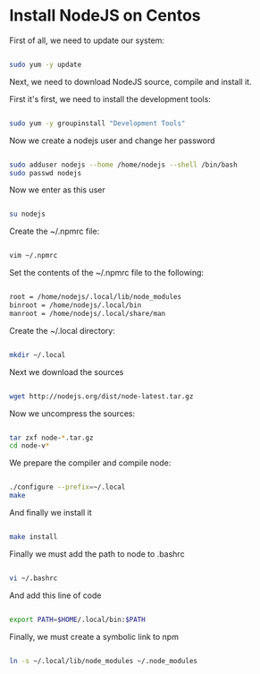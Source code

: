 # Install NodeJS on Centos #

First of all, we need to update our system:

```bash

sudo yum -y update

```

Next, we need to download NodeJS source, compile and install it.

First it's first, we need to install the development tools:

```bash

sudo yum -y groupinstall "Development Tools"  

```

Now we create a nodejs user and change her password


```bash

sudo adduser nodejs --home /home/nodejs --shell /bin/bash
sudo passwd nodejs

```

Now we enter as this user


```bash

su nodejs
```

Create the ~/.npmrc file:


```bash

vim ~/.npmrc
```

Set the contents of the ~/.npmrc file to the following:


```bash

root = /home/nodejs/.local/lib/node_modules
binroot = /home/nodejs/.local/bin
manroot = /home/nodejs/.local/share/man
```

Create the ~/.local directory:


```bash

mkdir ~/.local
```

Next we download the sources

```bash

wget http://nodejs.org/dist/node-latest.tar.gz  

```

Now we uncompress the sources:

```bash

tar zxf node-*.tar.gz  
cd node-v*  

```

We prepare the compiler and compile node:

```bash

./configure --prefix=~/.local
make  
```

And finally we install it

```bash

make install  
```

Finally we must add the path to node to .bashrc


```bash

vi ~/.bashrc
```

And add this line of code


```bash

export PATH=$HOME/.local/bin:$PATH

```

Finally, we must create a symbolic link to npm


```bash

ln -s ~/.local/lib/node_modules ~/.node_modules

```


